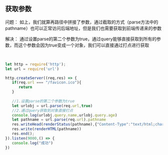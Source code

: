 ## 获取参数

问题：
如上，我们就算再路径中拼接了参数，通过截取的方式（parse方法中的pathname）也可以正常访问后端地址，但是我们也需要获取到前端传递来的参数

解决：
通过设置parse的第二个参数为true，通过query能够直接获取到所有的参数，而这个参数会因为true变成一个对象，我们可以直接通过打点进行获取

<br/>

```javascript
let http = require('http');
let url = require('url')

http.createServer((req,res) => {
   if(req.url === "/favicon.ico"){
      return
   }
  
   //1.设置parse的第二个参数为true
   let urlobj = url.parse(req.url,true)
   //2.通过query获取到对象直接打点
   console.log(urlobj.query.name,urlobj.query.age)
   let pathname = url.parse(req.url).pathname
   res.writeHead(renderStatus(pathname),{"Content-Type":"text/html;charset=utf-8"});
   res.write(renderHTML(pathname))
   res.end();
}).listen(9000,() => {
   console.log("成功")
})
```